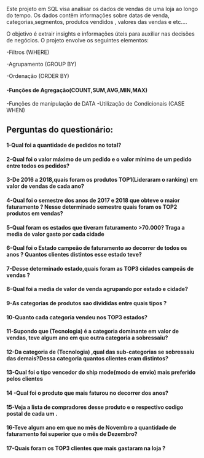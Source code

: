 Este projeto em SQL visa analisar os dados de vendas de uma loja ao longo do tempo. Os dados contêm informações sobre datas de venda, categorias,segmentos, produtos vendidos , valores das vendas e etc.... 

O objetivo é extrair insights e informações úteis para auxiliar nas decisões de negócios. O projeto envolve os seguintes elementos:

-Filtros (WHERE)

-Agrupamento (GROUP BY)

-Ordenação (ORDER BY)

#### -Funções de Agregação(COUNT,SUM,AVG,MIN,MAX)

-Funções de manipulação de DATA
-Utilização de Condicionais (CASE WHEN)

## Perguntas do questionário:
#### 1-Qual foi a quantidade de pedidos no total?
#### 2-Qual foi o valor máximo de um pedido e o valor mínimo de um pedido entre todos os pedidos?
#### 3-De 2016 a 2018,quais foram os produtos TOP1(Lideraram o ranking) em valor de vendas de cada ano?
#### 4-Qual foi o semestre dos anos de 2017 e 2018 que obteve o maior faturamento ? Nesse determinado semestre quais foram os TOP2 produtos em vendas?
#### 5-Qual foram os estados que tiveram faturamento >70.000? Traga a media de valor gasto por cada cidade
#### 6-Qual foi o Estado campeão de faturamento ao decorrer de todos os anos ? Quantos clientes distintos esse estado teve?
#### 7-Desse determinado estado,quais foram as TOP3 cidades campeãs de vendas ?
#### 8-Qual foi a media de valor de venda agrupando por estado e cidade?
#### 9-As categorias de produtos sao divididas entre quais tipos ?
#### 10-Quanto cada categoria vendeu nos TOP3 estados?
#### 11-Supondo que (Tecnologia) é a categoria dominante em valor de vendas, teve algum ano em que outra categoria a sobressaiu?
#### 12-Da categoria de (Tecnologia) ,qual das sub-categorias se sobressaiu das demais?Dessa categoria quantos clientes eram distintos?
#### 13-Qual foi o tipo vencedor do ship mode(modo de envio) mais preferido pelos clientes
#### 14 -Qual foi o produto que mais faturou no decorrer dos anos?
#### 15-Veja a lista de compradores desse produto e o respectivo codigo postal de cada um .
#### 16-Teve algum ano em que no mês de Novembro a quantidade de faturamento foi superior que o mês de Dezembro?
#### 17-Quais foram os TOP3 clientes que mais gastaram na loja ?
